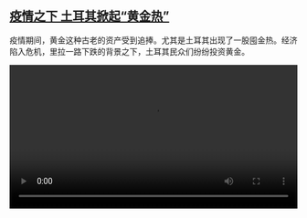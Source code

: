 <!--1605430543000-->
[疫情之下 土耳其掀起“黄金热”](https://www.dw.com/zh/%E7%96%AB%E6%83%85%E4%B9%8B%E4%B8%8B%20%E5%9C%9F%E8%80%B3%E5%85%B6%E6%8E%80%E8%B5%B7%E2%80%9C%E9%BB%84%E9%87%91%E7%83%AD%E2%80%9D/a-55522607)
------

<p>疫情期间，黄金这种古老的资产受到追捧。尤其是土耳其出现了一股囤金热。经济陷入危机，里拉一路下跌的背景之下，土耳其民众们纷纷投资黄金。</small></p><video src="https://tvdownloaddw-a.akamaihd.net/dwtv_video/flv/vdt_zh/2020/bchi201106_001_6e993bchi_201106_turkey_sd_sor.mp4" controls style="width:100%"></video>
